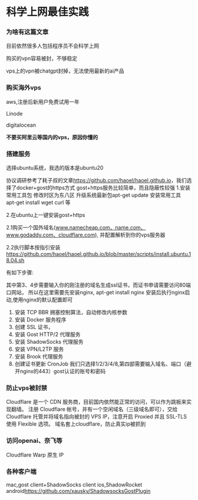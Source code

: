 # 科学上网最佳实践


### 为啥有这篇文章
目前依然很多人包括程序员不会科学上网

购买的vpn容易被封，不够稳定

vps上的vpn被chatgpt封掉，无法使用最新的ai产品

### 购买海外vps
aws,注册后新用户免费试用一年

Linode

digitalocean

**不要买阿里云等国内的vps，原因你懂的**

### 搭建服务
选择ubuntu系统，我选的版本是ubuntu20

协议调研参考了耗子叔的文章<https://github.com/haoel/haoel.github.io>，我们选择了docker+gost的https方式
gost+https服务比较简单，而且隐蔽性较强
1.安装常用工具包
修改时区为东八区 
升级系统最新包apt-get update
安装常用工具 apt-get install wget curl 等

2.在ubuntu上一键安装gost+https

2.1购买一个国外域名(www.namecheap.com、name.com、www.godaddy.com、cloudflare.com), 并配置解析到你的vps服务器

2.2执行脚本按指引安装<https://github.com/haoel/haoel.github.io/blob/master/scripts/install.ubuntu.18.04.sh>

有如下步骤:

其中第3、4步需要输入你的刚注册的域名生成ssl证书，而证书申请需要访问80端口网站，
所以在这里需要先安装nginx, apt-get install nginx 安装后执行nginx启动,使用nginx的默认配置即可

1) 安装 TCP BBR 拥塞控制算法，自动修改内核参数
2) 安装 Docker 服务程序
3) 创建 SSL 证书，
4) 安装 Gost HTTP/2 代理服务
5) 安装 ShadowSocks 代理服务
6) 安装 VPN/L2TP 服务
7) 安装 Brook 代理服务
8) 创建证书更新 CronJob
我们只选择1/2/3/4/8,第四部需要输入域名、端口（避开nginx的443）gost认证的账号和密码


### 防止vps被封禁
Cloudflare 是一个 CDN 服务商，目前国内依然能正常的访问，可以作为跳板来实现翻墙。
注册 Cloudflare 帐号，并有一个空闲域名（三级域名即可），交给 Cloudflare 托管并将域名指向被封的 VPS IP，注意开启 Proxied 并且 SSL-TLS 使用 Flexible 选项。
域名套上cloudflare，防止真实ip被抓到

### 访问openai、奈飞等
Cloudflare Warp 原生 IP

### 各种客户端
mac,gost client+ShadowSocks client
ios,ShadowRocket
android<https://github.com/xausky/ShadowsocksGostPlugin>
